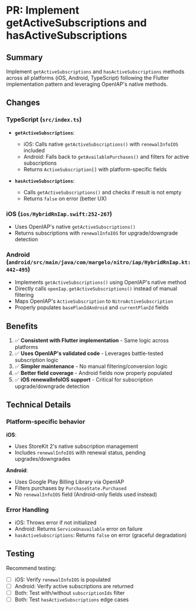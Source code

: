 # PR: Implement getActiveSubscriptions and hasActiveSubscriptions

## Summary

Implement `getActiveSubscriptions` and `hasActiveSubscriptions` methods across all platforms (iOS, Android, TypeScript) following the Flutter implementation pattern and leveraging OpenIAP's native methods.

## Changes

### TypeScript (`src/index.ts`)

- **`getActiveSubscriptions`**:
  - iOS: Calls native `getActiveSubscriptions()` with `renewalInfoIOS` included
  - Android: Falls back to `getAvailablePurchases()` and filters for active subscriptions
  - Returns `ActiveSubscription[]` with platform-specific fields

- **`hasActiveSubscriptions`**:
  - Calls `getActiveSubscriptions()` and checks if result is not empty
  - Returns `false` on error (better UX)

### iOS (`ios/HybridRnIap.swift:252-267`)

- Uses OpenIAP's native `getActiveSubscriptions()`
- Returns subscriptions with `renewalInfoIOS` for upgrade/downgrade detection

### Android (`android/src/main/java/com/margelo/nitro/iap/HybridRnIap.kt:442-495`)

- Implements `getActiveSubscriptions()` using OpenIAP's native method
- Directly calls `openIap.getActiveSubscriptions()` instead of manual filtering
- Maps OpenIAP's `ActiveSubscription` to `NitroActiveSubscription`
- Properly populates `basePlanIdAndroid` and `currentPlanId` fields

## Benefits

1. ✅ **Consistent with Flutter implementation** - Same logic across platforms
2. ✅ **Uses OpenIAP's validated code** - Leverages battle-tested subscription logic
3. ✅ **Simpler maintenance** - No manual filtering/conversion logic
4. ✅ **Better field coverage** - Android fields now properly populated
5. ✅ **iOS renewalInfoIOS support** - Critical for subscription upgrade/downgrade detection

## Technical Details

### Platform-specific behavior

**iOS**:

- Uses StoreKit 2's native subscription management
- Includes `renewalInfoIOS` with renewal status, pending upgrades/downgrades

**Android**:

- Uses Google Play Billing Library via OpenIAP
- Filters purchases by `PurchaseState.Purchased`
- No `renewalInfoIOS` field (Android-only fields used instead)

### Error Handling

- iOS: Throws error if not initialized
- Android: Returns `ServiceUnavailable` error on failure
- `hasActiveSubscriptions`: Returns `false` on error (graceful degradation)

## Testing

Recommend testing:

- [ ] iOS: Verify `renewalInfoIOS` is populated
- [ ] Android: Verify active subscriptions are returned
- [ ] Both: Test with/without `subscriptionIds` filter
- [ ] Both: Test `hasActiveSubscriptions` edge cases
